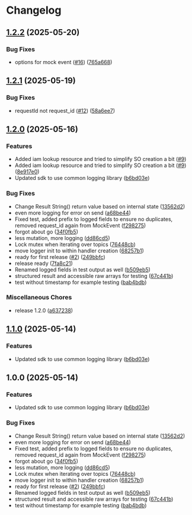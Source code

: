 # Changelog

## [1.2.2](https://github.com/entur/go-orchestrator/compare/v1.2.1...v1.2.2) (2025-05-20)


### Bug Fixes

* options for mock event ([#16](https://github.com/entur/go-orchestrator/issues/16)) ([765a668](https://github.com/entur/go-orchestrator/commit/765a6687f51223ea3d080ddcb5c17521c3534a98))

## [1.2.1](https://github.com/entur/go-orchestrator/compare/v1.2.0...v1.2.1) (2025-05-19)


### Bug Fixes

* requestId not request_id ([#12](https://github.com/entur/go-orchestrator/issues/12)) ([58a6ee7](https://github.com/entur/go-orchestrator/commit/58a6ee73b32e5371e1a214ea0cdaafaf61ddb70b))

## [1.2.0](https://github.com/entur/go-orchestrator/compare/v2.0.0...v1.2.0) (2025-05-16)

### Features

- Added iam lookup resource and tried to simplify SO creation a bit ([#9](https://github.com/entur/go-orchestrator/issues/9))
- Added iam lookup resource and tried to simplify SO creation a bit ([#9](https://github.com/entur/go-orchestrator/issues/9)) ([8e917e0](https://github.com/entur/go-orchestrator/commit/8e917e000ca7615db5399c8f2e4d6eef3a793969))
- Updated sdk to use common logging library ([b6bd03e](https://github.com/entur/go-orchestrator/commit/b6bd03e5f39df94d54ebd3032e115ba0108d566c))

### Bug Fixes

- Change Result String() return value based on internal state ([13562d2](https://github.com/entur/go-orchestrator/commit/13562d27325e1f47d7234bcb386802efa7d6ce63))
- even more logging for error on send ([a68be44](https://github.com/entur/go-orchestrator/commit/a68be44ecae0f8c0d1ef12dd0d17ec4f6c4818a6))
- Fixed test, added prefix to logged fields to ensure no duplicates, removed request_id again from MockEvent ([f298275](https://github.com/entur/go-orchestrator/commit/f298275f7cad015a42cd01afa1aedeca00490411))
- forgot about go ([34f0fb5](https://github.com/entur/go-orchestrator/commit/34f0fb548d08010ccc3a7e4226dd33dbf389dd58))
- less mutation, more logging ([dd86cd5](https://github.com/entur/go-orchestrator/commit/dd86cd526c50b913e5e96af0021865affffa902b))
- Lock mutex when iterating over topics ([76448cb](https://github.com/entur/go-orchestrator/commit/76448cbca844983ae2fcd63502a5f69efc1a815c))
- move logger init to within handler creation ([68257b1](https://github.com/entur/go-orchestrator/commit/68257b1c6700cb05886b47662d1d632d299a9880))
- ready for first release ([#2](https://github.com/entur/go-orchestrator/issues/2)) ([249bbfc](https://github.com/entur/go-orchestrator/commit/249bbfc22a8dcacd26af5f6d8c6813ebcaa1d2b0))
- release ready ([7fa8c21](https://github.com/entur/go-orchestrator/commit/7fa8c214c30ae0e42b60648b23cf65d439edc4a8))
- Renamed logged fields in test output as well ([b509eb5](https://github.com/entur/go-orchestrator/commit/b509eb544b9dfa06d6319e00199bf89e4338b231))
- structured result and accessible raw arrays for testing ([67c441b](https://github.com/entur/go-orchestrator/commit/67c441beb8a3085ef2a6cca55cf641c9fe85b276))
- test without timestamp for example testing ([bab4bdb](https://github.com/entur/go-orchestrator/commit/bab4bdb689ad01193fe0a2731dee13cb37d32b23))

### Miscellaneous Chores

- release 1.2.0 ([a637238](https://github.com/entur/go-orchestrator/commit/a6372385be9d8a61ff2045f75b24b03b0f737863))

## [1.1.0](https://github.com/entur/go-orchestrator/compare/v1.0.0...v1.1.0) (2025-05-14)

### Features

- Updated sdk to use common logging library ([b6bd03e](https://github.com/entur/go-orchestrator/commit/b6bd03e5f39df94d54ebd3032e115ba0108d566c))

## 1.0.0 (2025-05-14)

### Features

- Updated sdk to use common logging library ([b6bd03e](https://github.com/entur/go-orchestrator/commit/b6bd03e5f39df94d54ebd3032e115ba0108d566c))

### Bug Fixes

- Change Result String() return value based on internal state ([13562d2](https://github.com/entur/go-orchestrator/commit/13562d27325e1f47d7234bcb386802efa7d6ce63))
- even more logging for error on send ([a68be44](https://github.com/entur/go-orchestrator/commit/a68be44ecae0f8c0d1ef12dd0d17ec4f6c4818a6))
- Fixed test, added prefix to logged fields to ensure no duplicates, removed request_id again from MockEvent ([f298275](https://github.com/entur/go-orchestrator/commit/f298275f7cad015a42cd01afa1aedeca00490411))
- forgot about go ([34f0fb5](https://github.com/entur/go-orchestrator/commit/34f0fb548d08010ccc3a7e4226dd33dbf389dd58))
- less mutation, more logging ([dd86cd5](https://github.com/entur/go-orchestrator/commit/dd86cd526c50b913e5e96af0021865affffa902b))
- Lock mutex when iterating over topics ([76448cb](https://github.com/entur/go-orchestrator/commit/76448cbca844983ae2fcd63502a5f69efc1a815c))
- move logger init to within handler creation ([68257b1](https://github.com/entur/go-orchestrator/commit/68257b1c6700cb05886b47662d1d632d299a9880))
- ready for first release ([#2](https://github.com/entur/go-orchestrator/issues/2)) ([249bbfc](https://github.com/entur/go-orchestrator/commit/249bbfc22a8dcacd26af5f6d8c6813ebcaa1d2b0))
- Renamed logged fields in test output as well ([b509eb5](https://github.com/entur/go-orchestrator/commit/b509eb544b9dfa06d6319e00199bf89e4338b231))
- structured result and accessible raw arrays for testing ([67c441b](https://github.com/entur/go-orchestrator/commit/67c441beb8a3085ef2a6cca55cf641c9fe85b276))
- test without timestamp for example testing ([bab4bdb](https://github.com/entur/go-orchestrator/commit/bab4bdb689ad01193fe0a2731dee13cb37d32b23))
